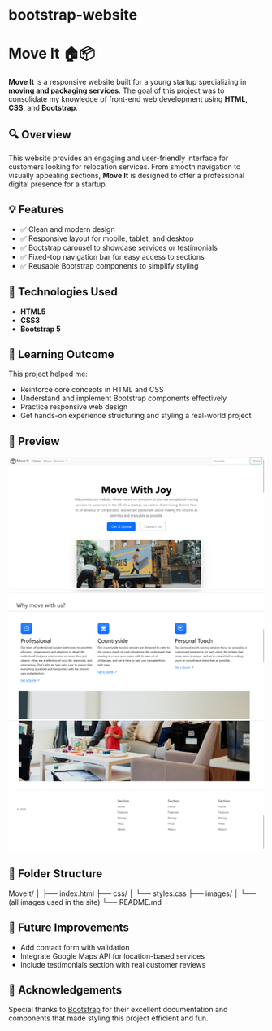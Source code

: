 # bootstrap-website
# Move It 🏠📦

**Move It** is a responsive website built for a young startup specializing in **moving and packaging services**. The goal of this project was to consolidate my knowledge of front-end web development using **HTML**, **CSS**, and **Bootstrap**.

## 🔍 Overview

This website provides an engaging and user-friendly interface for customers looking for relocation services. From smooth navigation to visually appealing sections, **Move It** is designed to offer a professional digital presence for a startup.

## 💡 Features

- ✅ Clean and modern design  
- ✅ Responsive layout for mobile, tablet, and desktop  
- ✅ Bootstrap carousel to showcase services or testimonials  
- ✅ Fixed-top navigation bar for easy access to sections  
- ✅ Reusable Bootstrap components to simplify styling  

## 🚀 Technologies Used

- **HTML5**
- **CSS3**
- **Bootstrap 5**

## 🎯 Learning Outcome

This project helped me:

- Reinforce core concepts in HTML and CSS  
- Understand and implement Bootstrap components effectively  
- Practice responsive web design  
- Get hands-on experience structuring and styling a real-world project  

## 📸 Preview

![alt text](image.png)
![alt text](image-1.png)
![alt text](image-2.png)

## 📁 Folder Structure
MoveIt/
│
├── index.html
├── css/
│ └── styles.css
├── images/
│ └── (all images used in the site)
└── README.md

## 📌 Future Improvements

- Add contact form with validation  
- Integrate Google Maps API for location-based services  
- Include testimonials section with real customer reviews  

## 🤝 Acknowledgements

Special thanks to [Bootstrap](https://getbootstrap.com/) for their excellent documentation and components that made styling this project efficient and fun.


